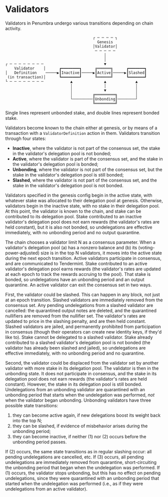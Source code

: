 # Validators

Validators in Penumbra undergo various transitions depending on chain activity.

```
                                       ┌ ─ ─ ─ ─ ┐             
                                         Genesis               
                                       │Validator│             
                                        ─ ─ ─ ─ ─              
                                            │                  
                                            │                  
┌ ─ ─ ─ ─ ─ ─ ─ ─                           ▼                  
    Validator    │      ┏━━━━━━━━┓      ╔══════╗      ┏━━━━━━━┓
│   Definition    ─────▶┃Inactive┃─────▶║Active║─────▶┃Slashed┃
 (in transaction)│      ┗━━━━━━━━┛      ╚══════╝      ┗━━━━━━━┛
└ ─ ─ ─ ─ ─ ─ ─ ─            ▲              ▲             ▲    
                             │              │             │    
                             │              ▼             │    
                             │         ╔═════════╗        │    
                             └─────────║Unbonding║────────┘    
                                       ╚═════════╝             
```

Single lines represent unbonded stake, and double lines represent bonded stake.

Validators become known to the chain either at genesis, or by means of a transaction with a `ValidatorDefinition` action in them. Validators transition through four states:

* **Inactive**, where the validator is not part of the consensus set, the stake in the validator's delegation pool is not bonded;
* **Active**, where the validator is part of the consensus set, and the stake in the validator's delegation pool is bonded;
* **Unbonding**, where the validator is not part of the consensus set, but the stake in the validator's delegation pool is still bonded;
* **Slashed**, where the validator is not part of the consensus set, and the stake in the validator's delegation pool is not bonded.

Validators specified in the genesis config begin in the active state, with whatever stake was allocated to their delegation pool at genesis. Otherwise, validators begin in the inactive state, with no stake in their delegation pool.  At this point, the validator is known to the chain, and stake can be contributed to its delegation pool.  Stake contributed to an inactive validator's delegation pool does not earn rewards (the validator's rates are held constant), but it is also not bonded, so undelegations are effective immediately, with no unbonding period and no output quarantine.

The chain chooses a validator limit N as a consensus parameter. When a validator's delegation pool (a) has a nonzero balance and (b) its (voting-power-adjusted) size is in the top N validators, it moves into the active state during the next epoch transition.  Active validators participate in consensus, and are communicated to Tendermint. Stake contributed to an active validator's delegation pool earns rewards (the validator's rates are updated at each epoch to track the rewards accruing to the pool). That stake is bonded, so undelegations have an unbonding period and an output quarantine. An active validator can exit the consensus set in two ways.

First, the validator could be slashed.  This can happen in any block, not just at an epoch transition.  Slashed validators are immediately removed from the consensus set. Any pending undelegations from a slashed validator are cancelled: the quarantined output notes are deleted, and the quarantined nullifiers are removed from the nullifier set.  The validator's rates are updated to price in the slashing penalty, and are then held constant. Slashed validators are jailed, and permanently prohibited from participation in consensus (though their operators can create new identity keys, if they'd like to). Stake cannot be delegated to a slashed validator. Stake already contributed to a slashed validator's delegation pool is not bonded (the validator has already been slashed and jailed), so undelegations are effective immediately, with no unbonding period and no quarantine.

Second, the validator could be displaced from the validator set by another validator with more stake in its delegation pool. The validator is then in the unbonding state.  It does not participate in consensus, and the stake in its delegation pool does not earn rewards (the validator's rates are held constant).  However, the stake in its delegation pool is still bonded.  Undelegations from an unbonding validator are quarantined with an unbonding period that starts when the undelegation was performed, *not* when the validator began unbonding.  Unbonding validators have three possible state transitions:

1. they can become active again, if new delegations boost its weight back into the top N;
2. they can be slashed, if evidence of misbehavior arises during the unbonding period;
3. they can become inactive, if neither (1) nor (2) occurs before the unbonding period passes.

If (2) occurs, the same state transitions as in regular slashing occur: all pending undelegations are cancelled, etc.
If (3) occurs, all pending undelegations are immediately removed from quarantine, short-circuiting the unbonding period that began when the undelegation was performed.  If (1) occurs, the validator stops unbonding, but this has no effect on pending undelegations, since they were quarantined with an unbonding period that started when the undelegation was performed (i.e., as if they were undelegations from an active validator).
